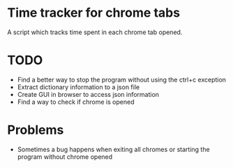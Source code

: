 # Time tracker for chrome tabs
A script which tracks time spent in each chrome tab opened.

# TODO
- Find a better way to stop the program without using the ctrl+c exception
- Extract dictionary information to a json file
- Create GUI in browser to access json information
- Find a way to check if chrome is opened

# Problems
- Sometimes a bug happens when exiting all chromes or starting the program without chrome opened
